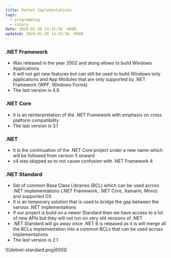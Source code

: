```yaml
---
title: Dotnet Implementations
tags:
  - programming
  - csharp
date: 2024-01-28 14:15:56 -0600
updated: 2024-01-28 14:15:56 -0600
---
```


### .NET Framework

* Was released in the year 2002 and along allows to build Windows Applications
* It will not get new features but can still be used to build Windows only applications and App Modules that are only supported by .NET Framework (WPF, Windows Forms)
* The last version is 4.8

### .NET Core

* It is an reinterpretation of the .NET Framework with emphasis on cross platform compatibility
* The last version is 3.1

### .NET

* It is the continuation of the .NET Core project under a new name which will be followed from version 5 onward
* v4 was skipped as to not cause confusion with .NET Framework 4

### .NET Standard

* Set of common Base Class Libraries (BCL) which can be used across .NET implementations (.NET Framework, .NET Core, Xamarin, Mono) and supported OS
* It is an temporary solution that is used to bridge the gap between the various .NET implementations
* If our project is build on a newer Standard then we have access to a lot of new APIs but they will not run on very old versions of .NET
* .NET Standard will go away once .NET 6 is released as it is will merge all the BCLs implementation into a common BCLs that can be used across implementations
* The last version is 2.1

![[dotnet-standard.png|600]]
